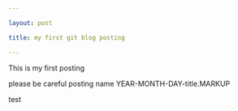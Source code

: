 ```yaml
---

layout: post

title: my first git blog posting

---
```


This is my first posting

please be careful posting name
YEAR-MONTH-DAY-title.MARKUP


test

